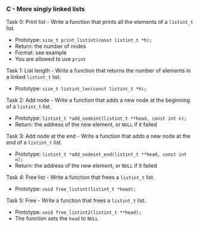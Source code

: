 ### C - More singly linked lists

Task 0: Print list - Write a function that prints all the elements of a `listint_t` list.  
* Prototype: `size_t print_listint(const listint_t *h);`
* Return: the number of nodes
* Format: see example
* You are allowed to use `print`


Task 1: List length - Write a function that returns the number of elements in a linked `listint_t` list.  
* Prototype: `size_t listint_len(const listint_t *h);`


Task 2: Add node - Write a function that adds a new node at the beginning of a `listint_t` list.  
* Prototype: `listint_t *add_nodeint(listint_t **head, const int n);`
* Return: the address of the new element, or `NULL` if it failed


Task 3: Add node at the end - Write a function that adds a new node at the end of a `listint_t` list.  
* Prototype: `listint_t *add_nodeint_end(listint_t **head, const int n);`
* Return: the address of the new element, or `NULL` if it failed


Task 4: Free list - Write a function that frees a `listint_t` list.  
* Prototype: `void free_listint(listint_t *head);`


Task 5: Free - Write a function that frees a `listint_t` list.  
* Prototype: `void free_listint2(listint_t **head);`
* The function sets the `head` to `NULL`

